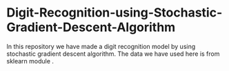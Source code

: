 # Digit-Recognition-using-Stochastic-Gradient-Descent-Algorithm
In this repository we have made a digit recognition model by using stochastic gradient descent algorithm. The data we have used here is from sklearn module . 
